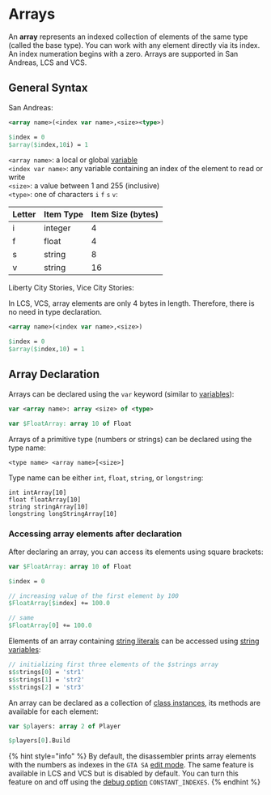 # Arrays

An **array** represents an indexed collection of elements of the same type (called the base type). You can work with any element directly via its index. An index numeration begins with a zero. Arrays are supported in San Andreas, LCS and VCS.

## General Syntax

San Andreas:

```pascal
<array name>(<index var name>,<size><type>)
```

```pascal
$index = 0
$array($index,10i) = 1
```

`<array name>`: a local or global [variable](variables.md)\
`<index var name>`: any variable containing an index of the element to read or write\
`<size>`: a value between 1 and 255 (inclusive)\
`<type>`: one of characters `i` `f` `s` `v`:

| Letter | Item Type | Item Size (bytes) |
| ------ | --------- | ----------------- |
| i      | integer   | 4                 |
| f      | float     | 4                 |
| s      | string    | 8                 |
| v      | string    | 16                |

Liberty City Stories, Vice City Stories:

In LCS, VCS, array elements are only 4 bytes in length. Therefore, there is no need in type declaration.

```pascal
<array name>(<index var name>,<size>)
```

```pascal
$index = 0
$array($index,10) = 1
```

## Array Declaration

Arrays can be declared using the `var` keyword (similar to [variables](variables.md)):

```pascal
var <array name>: array <size> of <type>
```

```pascal
var $FloatArray: array 10 of Float
```

Arrays of a primitive type (numbers or strings) can be declared using the type name:

```
<type name> <array name>[<size>]
```

Type name can be either `int`, `float`, `string`, or `longstring`:

```
int intArray[10]
float floatArray[10]
string stringArray[10]
longstring longStringArray[10]
```

### Accessing array elements after declaration <a href="#accessing-array-elements" id="accessing-array-elements"></a>

After declaring an array, you can access its elements using square brackets:

```pascal
var $FloatArray: array 10 of Float

$index = 0

// increasing value of the first element by 100
$FloatArray[$index] += 100.0

// same
$FloatArray[0] += 100.0
```

Elements of an array containing [string literals](data-types.md#string-literals) can be accessed using [string variables](data-types.md#string-variables):

```pascal
// initializing first three elements of the $strings array
s$strings[0] = 'str1'
s$strings[1] = 'str2'
s$strings[2] = 'str3'
```

An array can be declared as a collection of [class instances](classes.md#class-instances), its methods are available for each element:

```pascal
var $players: array 2 of Player

$players[0].Build
```

{% hint style="info" %}
By default, the disassembler prints array elements with the numbers as indexes in the `GTA SA` [edit mode](../edit-modes/). The same feature is available in LCS and VCS but is disabled by default. You can turn this feature on and off using the [debug option](../editor/console.md#constant\_indexes) `CONSTANT_INDEXES`.&#x20;
{% endhint %}
